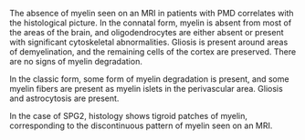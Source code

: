 The absence of myelin seen on an MRI in patients with PMD correlates with the histological picture. In the connatal form, myelin is absent from most of the areas of the brain, and oligodendrocytes are either absent or present with significant cytoskeletal abnormalities. Gliosis is present around areas of demyelination, and the remaining cells of the cortex are preserved. There are no signs of myelin degradation.

In the classic form, some form of myelin degradation is present, and some myelin fibers are present as myelin islets in the perivascular area. Gliosis and astrocytosis are present.

In the case of SPG2, histology shows tigroid patches of myelin, corresponding to the discontinuous pattern of myelin seen on an MRI.